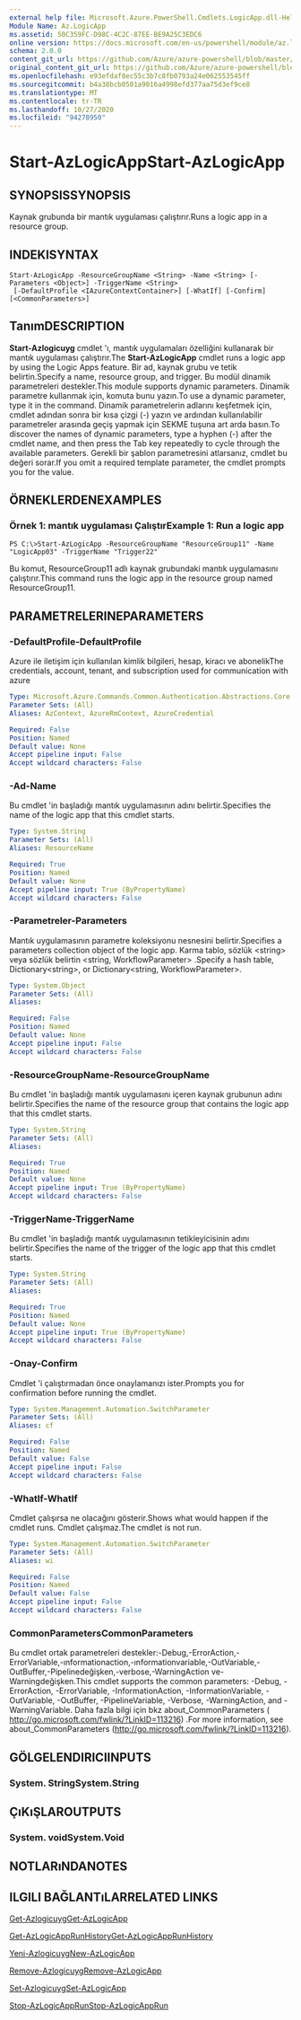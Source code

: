 ```yaml
---
external help file: Microsoft.Azure.PowerShell.Cmdlets.LogicApp.dll-Help.xml
Module Name: Az.LogicApp
ms.assetid: 50C359FC-D98C-4C2C-87EE-BE9A25C3EDC6
online version: https://docs.microsoft.com/en-us/powershell/module/az.logicapp/start-azlogicapp
schema: 2.0.0
content_git_url: https://github.com/Azure/azure-powershell/blob/master/src/LogicApp/LogicApp/help/Start-AzLogicApp.md
original_content_git_url: https://github.com/Azure/azure-powershell/blob/master/src/LogicApp/LogicApp/help/Start-AzLogicApp.md
ms.openlocfilehash: e93efdaf8ec55c3b7c8fb0793a24e062553545ff
ms.sourcegitcommit: b4a38bcb0501a9016a4998efd377aa75d3ef9ce8
ms.translationtype: MT
ms.contentlocale: tr-TR
ms.lasthandoff: 10/27/2020
ms.locfileid: "94278950"
---
```

# <span data-ttu-id="d4a38-101">Start-AzLogicApp</span><span class="sxs-lookup"><span data-stu-id="d4a38-101">Start-AzLogicApp</span></span>

## <span data-ttu-id="d4a38-102">SYNOPSIS</span><span class="sxs-lookup"><span data-stu-id="d4a38-102">SYNOPSIS</span></span>
<span data-ttu-id="d4a38-103">Kaynak grubunda bir mantık uygulaması çalıştırır.</span><span class="sxs-lookup"><span data-stu-id="d4a38-103">Runs a logic app in a resource group.</span></span>

## <span data-ttu-id="d4a38-104">INDEKI</span><span class="sxs-lookup"><span data-stu-id="d4a38-104">SYNTAX</span></span>

```
Start-AzLogicApp -ResourceGroupName <String> -Name <String> [-Parameters <Object>] -TriggerName <String>
 [-DefaultProfile <IAzureContextContainer>] [-WhatIf] [-Confirm] [<CommonParameters>]
```

## <span data-ttu-id="d4a38-105">Tanım</span><span class="sxs-lookup"><span data-stu-id="d4a38-105">DESCRIPTION</span></span>
<span data-ttu-id="d4a38-106">**Start-Azlogicuyg** cmdlet 'ı, mantık uygulamaları özelliğini kullanarak bir mantık uygulaması çalıştırır.</span><span class="sxs-lookup"><span data-stu-id="d4a38-106">The **Start-AzLogicApp** cmdlet runs a logic app by using the Logic Apps feature.</span></span>
<span data-ttu-id="d4a38-107">Bir ad, kaynak grubu ve tetik belirtin.</span><span class="sxs-lookup"><span data-stu-id="d4a38-107">Specify a name, resource group, and trigger.</span></span>
<span data-ttu-id="d4a38-108">Bu modül dinamik parametreleri destekler.</span><span class="sxs-lookup"><span data-stu-id="d4a38-108">This module supports dynamic parameters.</span></span>
<span data-ttu-id="d4a38-109">Dinamik parametre kullanmak için, komuta bunu yazın.</span><span class="sxs-lookup"><span data-stu-id="d4a38-109">To use a dynamic parameter, type it in the command.</span></span>
<span data-ttu-id="d4a38-110">Dinamik parametrelerin adlarını keşfetmek için, cmdlet adından sonra bir kısa çizgi (-) yazın ve ardından kullanılabilir parametreler arasında geçiş yapmak için SEKME tuşuna art arda basın.</span><span class="sxs-lookup"><span data-stu-id="d4a38-110">To discover the names of dynamic parameters, type a hyphen (-) after the cmdlet name, and then press the Tab key repeatedly to cycle through the available parameters.</span></span>
<span data-ttu-id="d4a38-111">Gerekli bir şablon parametresini atlarsanız, cmdlet bu değeri sorar.</span><span class="sxs-lookup"><span data-stu-id="d4a38-111">If you omit a required template parameter, the cmdlet prompts you for the value.</span></span>

## <span data-ttu-id="d4a38-112">ÖRNEKLERDEN</span><span class="sxs-lookup"><span data-stu-id="d4a38-112">EXAMPLES</span></span>

### <span data-ttu-id="d4a38-113">Örnek 1: mantık uygulaması Çalıştır</span><span class="sxs-lookup"><span data-stu-id="d4a38-113">Example 1: Run a logic app</span></span>
```
PS C:\>Start-AzLogicApp -ResourceGroupName "ResourceGroup11" -Name "LogicApp03" -TriggerName "Trigger22"
```

<span data-ttu-id="d4a38-114">Bu komut, ResourceGroup11 adlı kaynak grubundaki mantık uygulamasını çalıştırır.</span><span class="sxs-lookup"><span data-stu-id="d4a38-114">This command runs the logic app in the resource group named ResourceGroup11.</span></span>

## <span data-ttu-id="d4a38-115">PARAMETRELERINE</span><span class="sxs-lookup"><span data-stu-id="d4a38-115">PARAMETERS</span></span>

### <span data-ttu-id="d4a38-116">-DefaultProfile</span><span class="sxs-lookup"><span data-stu-id="d4a38-116">-DefaultProfile</span></span>
<span data-ttu-id="d4a38-117">Azure ile iletişim için kullanılan kimlik bilgileri, hesap, kiracı ve abonelik</span><span class="sxs-lookup"><span data-stu-id="d4a38-117">The credentials, account, tenant, and subscription used for communication with azure</span></span>

```yaml
Type: Microsoft.Azure.Commands.Common.Authentication.Abstractions.Core.IAzureContextContainer
Parameter Sets: (All)
Aliases: AzContext, AzureRmContext, AzureCredential

Required: False
Position: Named
Default value: None
Accept pipeline input: False
Accept wildcard characters: False
```

### <span data-ttu-id="d4a38-118">-Ad</span><span class="sxs-lookup"><span data-stu-id="d4a38-118">-Name</span></span>
<span data-ttu-id="d4a38-119">Bu cmdlet 'in başladığı mantık uygulamasının adını belirtir.</span><span class="sxs-lookup"><span data-stu-id="d4a38-119">Specifies the name of the logic app that this cmdlet starts.</span></span>

```yaml
Type: System.String
Parameter Sets: (All)
Aliases: ResourceName

Required: True
Position: Named
Default value: None
Accept pipeline input: True (ByPropertyName)
Accept wildcard characters: False
```

### <span data-ttu-id="d4a38-120">-Parametreler</span><span class="sxs-lookup"><span data-stu-id="d4a38-120">-Parameters</span></span>
<span data-ttu-id="d4a38-121">Mantık uygulamasının parametre koleksiyonu nesnesini belirtir.</span><span class="sxs-lookup"><span data-stu-id="d4a38-121">Specifies a parameters collection object of the logic app.</span></span>
<span data-ttu-id="d4a38-122">Karma tablo, sözlük \<string\> veya sözlük belirtin \<string, WorkflowParameter\> .</span><span class="sxs-lookup"><span data-stu-id="d4a38-122">Specify a hash table, Dictionary\<string\>, or Dictionary\<string, WorkflowParameter\>.</span></span>

```yaml
Type: System.Object
Parameter Sets: (All)
Aliases:

Required: False
Position: Named
Default value: None
Accept pipeline input: False
Accept wildcard characters: False
```

### <span data-ttu-id="d4a38-123">-ResourceGroupName</span><span class="sxs-lookup"><span data-stu-id="d4a38-123">-ResourceGroupName</span></span>
<span data-ttu-id="d4a38-124">Bu cmdlet 'in başladığı mantık uygulamasını içeren kaynak grubunun adını belirtir.</span><span class="sxs-lookup"><span data-stu-id="d4a38-124">Specifies the name of the resource group that contains the logic app that this cmdlet starts.</span></span>

```yaml
Type: System.String
Parameter Sets: (All)
Aliases:

Required: True
Position: Named
Default value: None
Accept pipeline input: True (ByPropertyName)
Accept wildcard characters: False
```

### <span data-ttu-id="d4a38-125">-TriggerName</span><span class="sxs-lookup"><span data-stu-id="d4a38-125">-TriggerName</span></span>
<span data-ttu-id="d4a38-126">Bu cmdlet 'in başladığı mantık uygulamasının tetikleyicisinin adını belirtir.</span><span class="sxs-lookup"><span data-stu-id="d4a38-126">Specifies the name of the trigger of the logic app that this cmdlet starts.</span></span>

```yaml
Type: System.String
Parameter Sets: (All)
Aliases:

Required: True
Position: Named
Default value: None
Accept pipeline input: True (ByPropertyName)
Accept wildcard characters: False
```

### <span data-ttu-id="d4a38-127">-Onay</span><span class="sxs-lookup"><span data-stu-id="d4a38-127">-Confirm</span></span>
<span data-ttu-id="d4a38-128">Cmdlet 'i çalıştırmadan önce onaylamanızı ister.</span><span class="sxs-lookup"><span data-stu-id="d4a38-128">Prompts you for confirmation before running the cmdlet.</span></span>

```yaml
Type: System.Management.Automation.SwitchParameter
Parameter Sets: (All)
Aliases: cf

Required: False
Position: Named
Default value: False
Accept pipeline input: False
Accept wildcard characters: False
```

### <span data-ttu-id="d4a38-129">-WhatIf</span><span class="sxs-lookup"><span data-stu-id="d4a38-129">-WhatIf</span></span>
<span data-ttu-id="d4a38-130">Cmdlet çalışırsa ne olacağını gösterir.</span><span class="sxs-lookup"><span data-stu-id="d4a38-130">Shows what would happen if the cmdlet runs.</span></span>
<span data-ttu-id="d4a38-131">Cmdlet çalışmaz.</span><span class="sxs-lookup"><span data-stu-id="d4a38-131">The cmdlet is not run.</span></span>

```yaml
Type: System.Management.Automation.SwitchParameter
Parameter Sets: (All)
Aliases: wi

Required: False
Position: Named
Default value: False
Accept pipeline input: False
Accept wildcard characters: False
```

### <span data-ttu-id="d4a38-132">CommonParameters</span><span class="sxs-lookup"><span data-stu-id="d4a38-132">CommonParameters</span></span>
<span data-ttu-id="d4a38-133">Bu cmdlet ortak parametreleri destekler:-Debug,-ErrorAction,-ErrorVariable,-ınformationaction,-ınformationvariable,-OutVariable,-OutBuffer,-Pipelinedeğişken,-verbose,-WarningAction ve-Warningdeğişken.</span><span class="sxs-lookup"><span data-stu-id="d4a38-133">This cmdlet supports the common parameters: -Debug, -ErrorAction, -ErrorVariable, -InformationAction, -InformationVariable, -OutVariable, -OutBuffer, -PipelineVariable, -Verbose, -WarningAction, and -WarningVariable.</span></span> <span data-ttu-id="d4a38-134">Daha fazla bilgi için bkz about_CommonParameters ( http://go.microsoft.com/fwlink/?LinkID=113216) .</span><span class="sxs-lookup"><span data-stu-id="d4a38-134">For more information, see about_CommonParameters (http://go.microsoft.com/fwlink/?LinkID=113216).</span></span>

## <span data-ttu-id="d4a38-135">GÖLGELENDIRICI</span><span class="sxs-lookup"><span data-stu-id="d4a38-135">INPUTS</span></span>

### <span data-ttu-id="d4a38-136">System. String</span><span class="sxs-lookup"><span data-stu-id="d4a38-136">System.String</span></span>

## <span data-ttu-id="d4a38-137">ÇıKıŞLAR</span><span class="sxs-lookup"><span data-stu-id="d4a38-137">OUTPUTS</span></span>

### <span data-ttu-id="d4a38-138">System. void</span><span class="sxs-lookup"><span data-stu-id="d4a38-138">System.Void</span></span>

## <span data-ttu-id="d4a38-139">NOTLARıNDA</span><span class="sxs-lookup"><span data-stu-id="d4a38-139">NOTES</span></span>

## <span data-ttu-id="d4a38-140">ILGILI BAĞLANTıLAR</span><span class="sxs-lookup"><span data-stu-id="d4a38-140">RELATED LINKS</span></span>

[<span data-ttu-id="d4a38-141">Get-Azlogicuyg</span><span class="sxs-lookup"><span data-stu-id="d4a38-141">Get-AzLogicApp</span></span>](./Get-AzLogicApp.md)

[<span data-ttu-id="d4a38-142">Get-AzLogicAppRunHistory</span><span class="sxs-lookup"><span data-stu-id="d4a38-142">Get-AzLogicAppRunHistory</span></span>](./Get-AzLogicAppRunHistory.md)

[<span data-ttu-id="d4a38-143">Yeni-Azlogicuyg</span><span class="sxs-lookup"><span data-stu-id="d4a38-143">New-AzLogicApp</span></span>](./New-AzLogicApp.md)

[<span data-ttu-id="d4a38-144">Remove-Azlogicuyg</span><span class="sxs-lookup"><span data-stu-id="d4a38-144">Remove-AzLogicApp</span></span>](./Remove-AzLogicApp.md)

[<span data-ttu-id="d4a38-145">Set-Azlogicuyg</span><span class="sxs-lookup"><span data-stu-id="d4a38-145">Set-AzLogicApp</span></span>](./Set-AzLogicApp.md)

[<span data-ttu-id="d4a38-146">Stop-AzLogicAppRun</span><span class="sxs-lookup"><span data-stu-id="d4a38-146">Stop-AzLogicAppRun</span></span>](./Stop-AzLogicAppRun.md)



